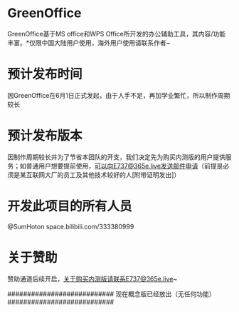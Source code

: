 # GreenOffice
GreenOffice基于MS office和WPS Office所开发的办公辅助工具，其内容/功能丰富。*仅限中国大陆用户使用，海外用户使用请联系作者~
# 预计发布时间
因GreenOffice在6月1日正式发起，由于人手不足，再加学业繁忙，所以制作周期较长
# 预计发布版本
因制作周期较长并为了节省本团队的开支，我们决定先为购买内测版的用户提供服务；如普通用户想要提前使用，可以向E737@365e.live发送邮件申请（前提是必须是某互联网大厂的员工及其他技术较好的人[附带证明发出]）
# 开发此项目的所有人员
@SumHoton space.bilibili.com/333380999 
# 关于赞助
赞助通道后续开启，关于购买内测版请联系E737@365e.live~

###########################
现在概念版已经放出（无任何功能）
###########################
